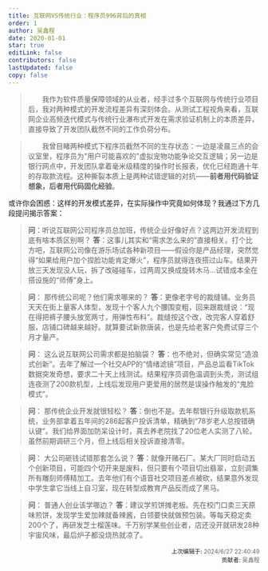 ```yaml
---
title: 互联网VS传统行业：程序员996背后的真相
order: 1
author: 吴鑫程
date: 2020-01-01
star: true
editLink: false
contributors: false
lastUpdated: false
copy: false
---
```


>&emsp;&emsp;我作为软件质量保障领域的从业者，经手过多个互联网与传统行业项目后，我对两种模式的开发流程差异有深刻体会。从测试工程视角来看，互联网企业高频迭代模式与传统行业瀑布式开发在需求验证机制上的本质差异，直接导致了开发团队截然不同的工作负荷分布。

>&emsp;&emsp;我曾目睹两种模式下程序员截然不同的生存状态：一边是凌晨三点的会议室里，程序员为"用户可能喜欢的"虚拟宠物功能争论交互逻辑；另一边是银行网点中，开发团队拿着毫米级精度的操作时长报表，优化已经跑通十年的存取款流程。这种撕裂本质上是两种试错逻辑的对抗——**前者用代码验证想象，后者用代码固化经验**。

或许你会困惑：这样的开发模式差异，在实际操作中究竟如何体现？我通过下方几段提问揭示答案：

>**问**：听说互联网公司程序员总加班，传统企业好像好点？这两边开发流程到底有啥本质区别啊？
**答**：​这事儿其实和“需求怎么来的”直接相关。打个比方吧，互联网公司像在游乐场试各种新项目——假设你是产品经理，突然觉得“如果给用户加个捏脸功能肯定爆火”，程序员就得连夜搭过山车。结果开放三天发现没人玩，拆了改碰碰车，过两周又换成旋转木马...试错成本全在搭设施的“师傅”身上。

>**问**：​ 那传统公司呢？他们需求哪来的？
**答**：​ 更像老字号的裁缝铺。业务员天天在街上量客人体型，发现十个客人九个腰围变粗，回来跟裁缝说：“现在得把裤子腰头放宽两寸，用弹性布料”。裁缝按这个改，改完客人穿着舒服，店铺口碑越来越好。就算要试新款唐装，也是先给老客户免费试穿三个月才量产。

>**问**：​ 这么说互联网公司需求都是拍脑袋？
**答**：​ 也不绝对，但确实常见“造浪式创新”。去年了解过一个社交APP的“情绪滤镜”项目，产品总监看TikTok数据突发奇想，要求二十天上线测试。结果程序员调色温调到头秃，测试组连夜测了200款机型，上线后发现用户更爱用的居然是误操作触发的“鬼脸模式”。

>**问**：​ 那传统企业开发就很轻松？
**答**：​ 倒也不是。去年帮银行升级取款机系统，业务部拿着五年间的286起客户投诉清单，精确到“78岁老人总按错确认键”。我们给界面加防呆设计时，真去养老院找了20位老人实测了八轮。虽然前期调研三个月，但上线后相关投诉直接清零。

>**问**：​ 大公司砸钱试错那套怎么说？
**答**：​ 就像开赌石厂。某大厂同时启动五个创新项目，可能四个切开来是废料，但只要有个项目切出翡翠，立刻调集所有雕刻师傅精加工。去年他们有个语音社交项目差点被砍，结果意外发现中学生拿它当线上自习室，现在转型成教育产品反而成了黑马。

>**问**：​ 普通人创业该学哪边？
**答**：​ 建议学煎饼摊老板。先在校门口卖三天原味煎饼，发现学生爱加辣就备辣酱，白领要快就做预包装。等每天稳定卖200个了，再研发芝士榴莲味。千万别学某些创业者，店还没开就研发28种宇宙风味，最后炉子都没烧热就凉了。




















<div style="float: right; text-align: right;">
  <sub>上次编辑于: <span style="color: rgba(60, 60, 67, 0.78);">2024/6/27 22:40:49</span></sub><br>
  <sub>贡献者: <span style="color: rgba(60, 60, 67, 0.78);">吴鑫程</span></sub>
</div>

